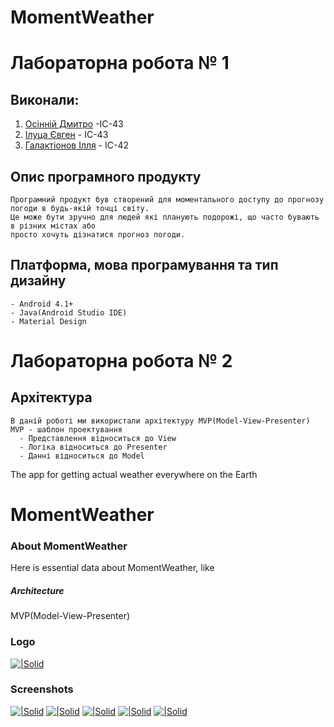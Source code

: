 # MomentWeather

# Лабораторна робота  № 1 
## Виконали:
1. [Осінній Дмитро](https://github.com/DimaOsinnii) -ІС-43
2. [Ілуца Євген](https://github.com/jandernx) - ІС-43
3. [Галактіонов Ілля](https://github.com/Dayrann) - ІС-42

## Опис програмного продукту
    Програмний продукт був створений для моментального доступу до прогнозу погоди в будь-якій точці світу.
    Це може бути зручно для людей які планують подорожі, що часто бувають в різних містах або 
    просто хочуть дізнатися прогноз погоди. 
## Платформа, мова програмування та тип дизайну
    - Android 4.1+
    - Java(Android Studio IDE)
    - Material Design

# Лабораторна робота  № 2
## Архітектура
    В даній роботі ми використали архітектуру MVP(Model-View-Presenter)
    MVP - шаблон проектування 
      - Представлення відноситься до View 
      - Логіка відноситься до Presenter
      - Данні відноситься до Model
  


    



The app for getting actual weather everywhere on the Earth
# MomentWeather
### About MomentWeather
Here is essential data about MomentWeather, like
##### Architecture
MVP(Model-View-Presenter)

### Logo

[![|Solid](https://image.ibb.co/etTSUb/Screenshot_from_2017_12_05_23_51_48.png)]()

### Screenshots

[![|Solid](https://image.ibb.co/dM3Y2w/Screenshot_from_2017_12_05_23_46_42.png)]()
[![|Solid](https://image.ibb.co/j0ocUb/Screenshot_from_2017_12_05_23_47_10.png)]()
[![|Solid](https://image.ibb.co/bZoNvG/Screenshot_from_2017_12_05_23_47_41.png)]()
[![|Solid](https://image.ibb.co/i86mNw/Screenshot_from_2017_12_05_23_48_07.png)]()
[![|Solid](https://image.ibb.co/ghGmNw/Screenshot_from_2017_12_05_23_48_37.png)]()
